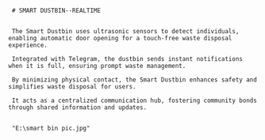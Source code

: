      # SMART DUSTBIN--REALTIME
     
     
     The Smart Dustbin uses ultrasonic sensors to detect individuals, enabling automatic door opening for a touch-free waste disposal experience.
    
     Integrated with Telegram, the dustbin sends instant notifications when it is full, ensuring prompt waste management.
    
     By minimizing physical contact, the Smart Dustbin enhances safety and simplifies waste disposal for users.
     
     It acts as a centralized communication hub, fostering community bonds through shared information and updates.

 
     "E:\smart bin pic.jpg"

